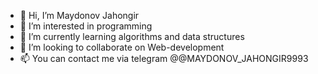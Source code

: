 - 👋 Hi, I’m Maydonov Jahongir
- 👀 I’m interested in programming
- 🌱 I’m currently learning algorithms and data structures
- 💞️ I’m looking to collaborate on Web-development
- 📫 You can contact me via telegram @@MAYDONOV_JAHONGIR9993


<!---
JAHONGIR993/JAHONGIR993 is a ✨ special ✨ repository because its `README.md` (this file) appears on your GitHub profile.
You can click the Preview link to take a look at your changes.
--->
